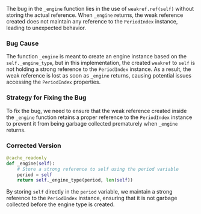 The bug in the `_engine` function lies in the use of `weakref.ref(self)` without storing the actual reference. When `_engine` returns, the weak reference created does not maintain any reference to the `PeriodIndex` instance, leading to unexpected behavior.

### Bug Cause
The function `_engine` is meant to create an engine instance based on the `self._engine_type`, but in this implementation, the created `weakref` to `self` is not holding a strong reference to the `PeriodIndex` instance. As a result, the weak reference is lost as soon as `_engine` returns, causing potential issues accessing the `PeriodIndex` properties.

### Strategy for Fixing the Bug
To fix the bug, we need to ensure that the weak reference created inside the `_engine` function retains a proper reference to the `PeriodIndex` instance to prevent it from being garbage collected prematurely when `_engine` returns.

### Corrected Version
```python
@cache_readonly
def _engine(self):
    # Store a strong reference to self using the period variable
    period = self
    return self._engine_type(period, len(self))
``` 

By storing `self` directly in the `period` variable, we maintain a strong reference to the `PeriodIndex` instance, ensuring that it is not garbage collected before the engine type is created.
